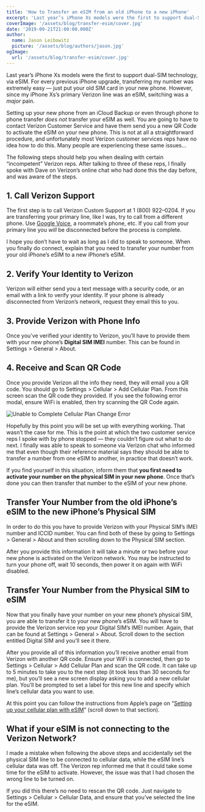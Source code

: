 ```yaml
---
title: 'How to Transfer an eSIM from an old iPhone to a new iPhone'
excerpt: 'Last year’s iPhone Xs models were the first to support dual-SIM technology, via eSIM. For every previous iPhone upgrade, transferring my number was extremely easy. However, since my iPhone Xs’s primary Verizon line was an eSIM, switching was a major pain. Here are instructions on switching your eSIM to a new phone.'
coverImage: '/assets/blog/transfer-esim/cover.jpg'
date: '2019-09-21T21:00:00.000Z'
author:
  name: Jason Leibowitz
  picture: '/assets/blog/authors/jason.jpg'
ogImage:
  url: '/assets/blog/transfer-esim/cover.jpg'
---
```


Last year’s iPhone Xs models were the first to support dual-SIM technology, via eSIM. For every previous iPhone upgrade, transferring my number was extremely easy — just put your old SIM card in your new phone. However, since my iPhone Xs’s primary Verizon line was an eSIM, switching was a _major_ pain.

Setting up your new phone from an iCloud Backup or even through phone to phone transfer _does not_ transfer your eSIM as well. You are going to have to contact Verizon Customer Service and have them send you a new QR Code to activate the eSIM on your new phone. This is not at all a straightforward procedure, and unfortunately most Verizon customer services reps have no idea how to do this. Many people are experiencing these same issues…

The following steps should help you when dealing with certain “incompetent” Verizon reps. After talking to three of these reps, I finally spoke with Dave on Verizon’s online chat who had done this the day before, and was aware of the steps.

## 1. Call Verizon Support

The first step is to call Verizon Custom Support at 1 (800) 922–0204. If you are transferring your primary line, like I was, try to call from a different phone. Use [Google Voice](https://voice.google.com/), a roommate’s phone, etc. If you call from your primary line you _will_ be disconnected before the process is complete.

I hope you don’t have to wait as long as I did to speak to someone. When you finally do connect, explain that you need to transfer your number from your old iPhone’s eSIM to a new iPhone’s eSIM.

## 2. Verify Your Identity to Verizon

Verizon will either send you a text message with a security code, or an email with a link to verify your identity. If your phone is already disconnected from Verizon’s network, request they email this to you.

## 3. Provide Verizon with Phone Info
Once you’ve verified your identity to Verizon, you’ll have to provide them with your new phone’s **Digital SIM IMEI** number. This can be found in Settings > General > About.

## 4. Receive and Scan QR Code
Once you provide Verizon all the info they need, they will email you a QR code. You should go to Settings > Cellular > Add Cellular Plan. From this screen scan the QR code they provided. If you see the following error modal, ensure WiFi is enabled, then try scanning the QR Code again.

![Unable to Complete Cellular Plan Change Error](/assets/blog/transfer-esim/unable-to-complete.png)

Hopefully by this point you will be set up with everything working. That wasn’t the case for me. This is the point at which the two customer service reps I spoke with by phone stopped — they couldn’t figure out what to do next. I finally was able to speak to someone via Verizon chat who informed me that even though their reference material says they should be able to transfer a number from one eSIM to another, in practice that doesn’t work.

If you find yourself in this situation, inform them that **you first need to activate your number on the physical SIM in your new phone**. Once that’s done you can then transfer that number to the eSIM of your new phone.

## Transfer Your Number from the old iPhone’s eSIM to the new iPhone’s Physical SIM

In order to do this you have to provide Verizon with your Physical SIM’s IMEI number and ICCID number. You can find both of these by going to Settings > General > About and then scrolling down to the Physical SIM section.

After you provide this information it will take a minute or two before your new phone is activated on the Verizon network. You may be instructed to turn your phone off, wait 10 seconds, then power it on again with WiFi disabled.

## Transfer Your Number from the Physical SIM to eSIM

Now that you finally have your number on your new phone’s physical SIM, you are able to transfer it to your new phone’s eSIM. You will have to provide the Verizon service rep your Digital SIM’s IMEI number. Again, that can be found at Settings > General > About. Scroll down to the section entitled Digital SIM and you’ll see it there.

After you provide all of this information you’ll receive another email from Verizon with another QR code. Ensure your WiFi is connected, then go to Settings > Cellular > Add Cellular Plan and scan the QR code. It can take up to 5 minutes to take you to the next step (it took less than 30 seconds for me), but you’ll see a new screen display asking you to add a new cellular plan. You’ll be prompted to set a label for this new line and specify which line’s cellular data you want to use.

At this point you can follow the instructions from Apple’s page on “[Setting up your cellular plan with eSIM](https://support.apple.com/en-us/HT209044)” (scroll down to that section).

## What if your eSIM is not connecting to the Verizon Network?

I made a mistake when following the above steps and accidentally set the physical SIM line to be connected to cellular data, while the eSIM line’s cellular data was off. The Verizon rep informed me that it could take some time for the eSIM to activate. However, the issue was that I had chosen the wrong line to be turned on.

If you did this there’s no need to rescan the QR code. Just navigate to Settings > Cellular > Cellular Data, and ensure that you’ve selected the line for the eSIM.
